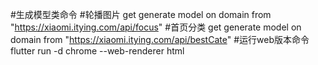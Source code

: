 #生成模型类命令
#轮播图片
get generate model on domain from "https://xiaomi.itying.com/api/focus"
#首页分类
get generate model on domain from "https://xiaomi.itying.com/api/bestCate"
#运行web版本命令
flutter run -d chrome --web-renderer html
